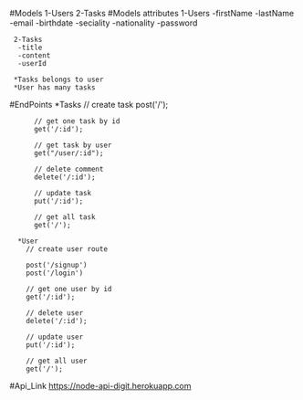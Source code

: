 #Models
    1-Users
    2-Tasks
#Models attributes
    1-Users
      -firstName
      -lastName
      -email
      -birthdate
      -seciality
      -nationality
      -password
      
     2-Tasks
      -title
      -content
      -userId
      
     *Tasks belongs to user
     *User has many tasks
 
 #EndPoints
      *Tasks
          // create task
          post('/');

          // get one task by id
          get('/:id');

          // get task by user
          get("/user/:id");

          // delete comment
          delete('/:id');

          // update task
          put('/:id');

          // get all task
          get('/');
          
      *User
        // create user route

        post('/signup')
        post('/login')

        // get one user by id
        get('/:id');

        // delete user
        delete('/:id');

        // update user
        put('/:id');

        // get all user
        get('/');
        
  #Api_Link
        https://node-api-digit.herokuapp.com

 
    
